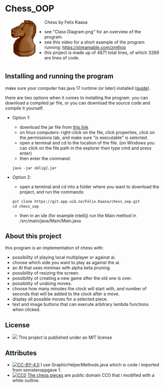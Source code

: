 # Chess_OOP

<img src="/src/resources/knightB.png" align="left" width="128px" height="128px"/>
Chess by Felix Kaasa

- see "Class Diagram.png" for an overview of the program.
- see this video for a short example of the program running: https://streamable.com/zm6jyp
- this project is made up of 4871 total lines, of which 3269 are lines of code.
#

 ## Installing and running the program
make sure your computer has java 17 runtime (or later) installed ([guide](https://docs.oracle.com/en/java/javase/17/install/overview-jdk-installation.html#GUID-8677A77F-231A-40F7-98B9-1FD0B48C346A)).

there are two options when it comes to installing the program. you can download a compiled jar file, or you can download the source code and compile it yourself.

 - Option 1:
   - download the jar file from [this link](https://git.app.uib.no/Felix.Kaasa/chess_oop/-/blob/766fe9635f1bb9cc26da2330b339920c093ea887/oblig2.jar)
   - on linux computers: right-click on the file, click properties, click on the permissions tab, and make sure "is executable" is selected.
   - open a terminal and cd to the location of the file. (on Windows you can click on the file path in the explorer then type cmd and press enter)
   - then enter the command:
   ```
   java -jar oblig2.jar
   ```

 - Option 2:
   - open a terminal and cd into a folder where you want to download the project, and run the commands:
   ```
   git clone https://git.app.uib.no/Felix.Kaasa/chess_oop.git
   cd chess_oop
   ```
   - then in an ide (for example intellij) run the Main method in /src/main/java/Main/Main.java

 ## About this project
 this program is an implementation of chess with:
- possibility of playing local multiplayer or against ai.
- choose which side you want to play as against the ai.
- an AI that uses minimax with alpha beta pruning.
- possibility of resizing the screen.
- possibility of creating a new game after the old one is over.
- possibility of undoing moves.
- choose how many minutes the clock will start with, and number of seconds that will be added to the clock after a move.
- display all possible moves for a selected piece.
- text and image buttons that can execute arbitrary lambda functions when clicked.

## License 
- [<img src="https://img.shields.io/badge/license-MIT-green"/>](https://choosealicense.com/licenses/mit/)
 This project is published under an MIT license 

## Attributes
- [![CC-BY-4.0](https://licensebuttons.net/l/by-nc/4.0/88x31.png)](https://creativecommons.org/licenses/by/4.0/) I use GraphicHelperMethods.java which is code i imported from semsteroppgave 1.
- [![CC0](https://i.creativecommons.org/p/zero/1.0/88x31.png)](https://creativecommons.org/publicdomain/zero/1.0/) [The chess pieces](https://opengameart.org/content/chess-pieces-and-a-board) are public domain CC0  that i modified with a white outline.
